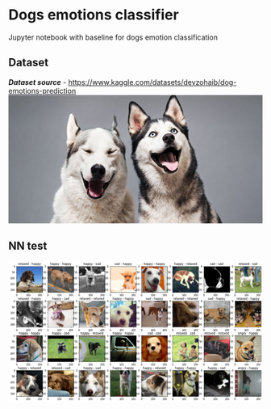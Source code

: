 # Dogs emotions classifier
Jupyter notebook with baseline for dogs emotion classification

## Dataset
___Dataset source___ - https://www.kaggle.com/datasets/devzohaib/dog-emotions-prediction
![Dataset picture](imgs/dataset-cover.jpg)

## NN test
![Example of NN work](imgs/example2.png)